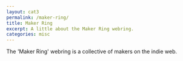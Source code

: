 ```yaml
---
layout: cat3
permalink: /maker-ring/
title: Maker Ring
excerpt: A little about the Maker Ring webring.
categories: misc
---
```

The 'Maker Ring' webring is a collective of makers on the indie web.